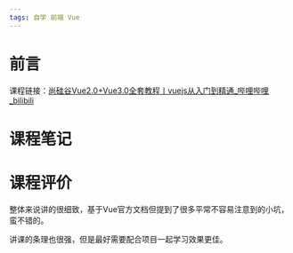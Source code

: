 ```yaml
---
tags: 自学 前端 Vue
---
```

# 前言
 
课程链接：[尚硅谷Vue2.0+Vue3.0全套教程丨vuejs从入门到精通_哔哩哔哩_bilibili](https://www.bilibili.com/video/BV1Zy4y1K7SH?spm_id_from=333.999.0.0)

# 课程笔记


# 课程评价

整体来说讲的很细致，基于Vue官方文档但提到了很多平常不容易注意到的小坑，蛮不错的。

讲课的条理也很强，但是最好需要配合项目一起学习效果更佳。